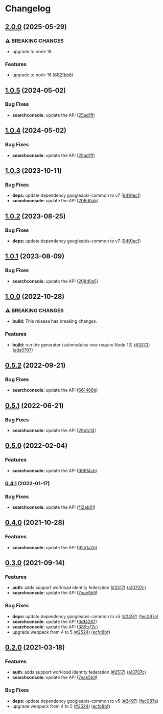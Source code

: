 # Changelog

## [2.0.0](https://github.com/googleapis/google-api-nodejs-client/compare/searchconsole-v1.0.5...searchconsole-v2.0.0) (2025-05-29)


### ⚠ BREAKING CHANGES

* upgrade to node 18

### Features

* upgrade to node 18 ([682fbb8](https://github.com/googleapis/google-api-nodejs-client/commit/682fbb869189ae92b3e9a194d37d0548af0c1f92))

## [1.0.5](https://github.com/googleapis/google-api-nodejs-client/compare/searchconsole-v1.0.4...searchconsole-v1.0.5) (2024-05-02)


### Bug Fixes

* **searchconsole:** update the API ([25ad1ff](https://github.com/googleapis/google-api-nodejs-client/commit/25ad1ff213231bf47f909b48349a356b14d5dac6))

## [1.0.4](https://github.com/googleapis/google-api-nodejs-client/compare/searchconsole-v1.0.3...searchconsole-v1.0.4) (2024-05-02)


### Bug Fixes

* **searchconsole:** update the API ([25ad1ff](https://github.com/googleapis/google-api-nodejs-client/commit/25ad1ff213231bf47f909b48349a356b14d5dac6))

## [1.0.3](https://github.com/googleapis/google-api-nodejs-client/compare/searchconsole-v1.0.2...searchconsole-v1.0.3) (2023-10-11)


### Bug Fixes

* **deps:** update dependency googleapis-common to v7 ([9491ec1](https://github.com/googleapis/google-api-nodejs-client/commit/9491ec1cdc3c413e7d73edcfcd59cf5c28a7c855))
* **searchconsole:** update the API ([208d0a5](https://github.com/googleapis/google-api-nodejs-client/commit/208d0a5dc718bcfcc100034fcbb1f086793d0ad6))

## [1.0.2](https://github.com/googleapis/google-api-nodejs-client/compare/searchconsole-v1.0.1...searchconsole-v1.0.2) (2023-08-25)


### Bug Fixes

* **deps:** update dependency googleapis-common to v7 ([9491ec1](https://github.com/googleapis/google-api-nodejs-client/commit/9491ec1cdc3c413e7d73edcfcd59cf5c28a7c855))

## [1.0.1](https://github.com/googleapis/google-api-nodejs-client/compare/searchconsole-v1.0.0...searchconsole-v1.0.1) (2023-08-09)


### Bug Fixes

* **searchconsole:** update the API ([208d0a5](https://github.com/googleapis/google-api-nodejs-client/commit/208d0a5dc718bcfcc100034fcbb1f086793d0ad6))

## [1.0.0](https://github.com/googleapis/google-api-nodejs-client/compare/searchconsole-v0.5.2...searchconsole-v1.0.0) (2022-10-28)


### ⚠ BREAKING CHANGES

* **build:** This release has breaking changes.

### Features

* **build:** run the generator (submodules now require Node 12) ([#3073](https://github.com/googleapis/google-api-nodejs-client/issues/3073)) ([eda0707](https://github.com/googleapis/google-api-nodejs-client/commit/eda07079dadab46a80b6f9ede618f4f43030169e))

## [0.5.2](https://github.com/googleapis/google-api-nodejs-client/compare/searchconsole-v0.5.1...searchconsole-v0.5.2) (2022-09-21)


### Bug Fixes

* **searchconsole:** update the API ([661466b](https://github.com/googleapis/google-api-nodejs-client/commit/661466bd53f47417b13ec612fbb9c867926a89d4))

## [0.5.1](https://github.com/googleapis/google-api-nodejs-client/compare/searchconsole-v0.5.0...searchconsole-v0.5.1) (2022-06-21)


### Bug Fixes

* **searchconsole:** update the API ([29a1c14](https://github.com/googleapis/google-api-nodejs-client/commit/29a1c1496400b7f9061014be3d5890acba549fb7))

## [0.5.0](https://github.com/googleapis/google-api-nodejs-client/compare/searchconsole-v0.4.1...searchconsole-v0.5.0) (2022-02-04)


### Features

* **searchconsole:** update the API ([006f4cb](https://github.com/googleapis/google-api-nodejs-client/commit/006f4cbc2d55f3834e9fce09a98df34b12ad8e50))

### [0.4.1](https://github.com/googleapis/google-api-nodejs-client/compare/searchconsole-v0.4.0...searchconsole-v0.4.1) (2022-01-17)


### Bug Fixes

* **searchconsole:** update the API ([f12ab81](https://github.com/googleapis/google-api-nodejs-client/commit/f12ab81bf358ba69f5cea0c99168f8df19025101))

## [0.4.0](https://www.github.com/googleapis/google-api-nodejs-client/compare/searchconsole-v0.3.0...searchconsole-v0.4.0) (2021-10-28)


### Features

* **searchconsole:** update the API ([92d1a2d](https://www.github.com/googleapis/google-api-nodejs-client/commit/92d1a2d58d5cc4c573a36622ddc82cd90b03ff20))

## [0.3.0](https://www.github.com/googleapis/google-api-nodejs-client/compare/searchconsole-v0.2.0...searchconsole-v0.3.0) (2021-09-14)


### Features

* **auth:** adds support workload identity federation ([#2517](https://www.github.com/googleapis/google-api-nodejs-client/issues/2517)) ([a10707c](https://www.github.com/googleapis/google-api-nodejs-client/commit/a10707c477759e7c9ef6360a2fe800856fb600c1))
* **searchconsole:** update the API ([7eae5b9](https://www.github.com/googleapis/google-api-nodejs-client/commit/7eae5b920bf5ea0aff64dec701270ab7c784cf13))


### Bug Fixes

* **deps:** update dependency googleapis-common to v5 ([#2497](https://www.github.com/googleapis/google-api-nodejs-client/issues/2497)) ([fec087a](https://www.github.com/googleapis/google-api-nodejs-client/commit/fec087abcf3d994dd41c3ffa0a0c12b1f9f09dae))
* **searchconsole:** update the API ([0df4267](https://www.github.com/googleapis/google-api-nodejs-client/commit/0df426766066aeccfad99ee956cec4bfff25ef6d))
* **searchconsole:** update the API ([389b72c](https://www.github.com/googleapis/google-api-nodejs-client/commit/389b72c3409502ff46e9a244c613e1e19de933fd))
* upgrade webpack from 4 to 5  ([#2524](https://www.github.com/googleapis/google-api-nodejs-client/issues/2524)) ([ecfd8bf](https://www.github.com/googleapis/google-api-nodejs-client/commit/ecfd8bfcd06e1beabff7ec9a8c4000222379eb8d))

## [0.2.0](https://www.github.com/googleapis/google-api-nodejs-client/compare/searchconsole-v0.1.0...searchconsole-v0.2.0) (2021-03-18)


### Features

* **auth:** adds support workload identity federation ([#2517](https://www.github.com/googleapis/google-api-nodejs-client/issues/2517)) ([a10707c](https://www.github.com/googleapis/google-api-nodejs-client/commit/a10707c477759e7c9ef6360a2fe800856fb600c1))
* **searchconsole:** update the API ([7eae5b9](https://www.github.com/googleapis/google-api-nodejs-client/commit/7eae5b920bf5ea0aff64dec701270ab7c784cf13))


### Bug Fixes

* **deps:** update dependency googleapis-common to v5 ([#2497](https://www.github.com/googleapis/google-api-nodejs-client/issues/2497)) ([fec087a](https://www.github.com/googleapis/google-api-nodejs-client/commit/fec087abcf3d994dd41c3ffa0a0c12b1f9f09dae))
* upgrade webpack from 4 to 5  ([#2524](https://www.github.com/googleapis/google-api-nodejs-client/issues/2524)) ([ecfd8bf](https://www.github.com/googleapis/google-api-nodejs-client/commit/ecfd8bfcd06e1beabff7ec9a8c4000222379eb8d))
